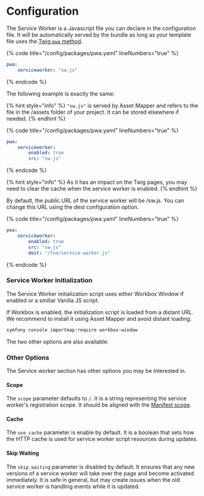 # Configuration

The Service Worker is a Javascript file you can declare in the configuration file. It will be automatically served by the bundle as long as your template file uses the [Twig `pwa` method](../installation.md).

{% code title="/config/packages/pwa.yaml" lineNumbers="true" %}
```yaml
pwa:
    serviceworker: "sw.js"
```
{% endcode %}

The following example is exactly the same:

{% hint style="info" %}
`"sw.js"` is served by Asset Mapper and refers to the file in the /assets folder of your project. It can be stored elsewhere if needed.
{% endhint %}

{% code title="/config/packages/pwa.yaml" lineNumbers="true" %}
```yaml
pwa:
    serviceworker:
        enabled: true
        src: "sw.js"
```
{% endcode %}

{% hint style="info" %}
As it has an impact on the Twig pages, you may need to clear the cache when the service worker is enabled.
{% endhint %}

By default, the public URL of the service worker will be /sw.js. You can change this URL using the dest configuration option.

{% code title="/config/packages/pwa.yaml" lineNumbers="true" %}
```yaml
pwa:
    serviceworker:
        enabled: true
        src: "sw.js"
        dest: "/foo/service-worker.js"
```
{% endcode %}

### Service Worker Initialization

The Service Worker initialization script uses either Workbox Window if enabled or a smiliar Vanilla JS script.

If Workbox is enabled, the initialization script is loaded from a distant URL. We recommend to install it using Asset Mapper and avoid distant loading.

```sh
symfony console importmap:require workbox-window
```

The two other options are also available:

### Other Options

The Service worker section has other options you may be interested in.

#### Scope

The `scope` parameter defaults to `/`. It is a string representing the service worker's registration scope. It should be aligned with the [Manifest scope](../the-manifest/application-information/scope.md).

#### Cache

The `use_cache` parameter is enable by default. It is a boolean that sets how the HTTP cache is used for service worker script resources during updates.

#### Skip Waiting

The `skip_waiting` parameter is disabled by default. It ensures that any new versions of a service worker will take over the page and become activated immediately. It is safe in general, but may create issues when the old service worker is handling events while it is updated.
